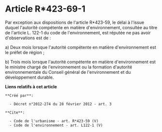 # Article R*423-69-1

Par exception aux dispositions de l'article R*423-59, le délai à l'issue duquel l'autorité compétente en matière
d'environnement, consultée au titre de l'article L. 122-1 du code de l'environnement, est réputée ne pas avoir d'observations
est de : 

a) Deux mois lorsque l'autorité compétente en matière d'environnement est le préfet de région ; 

b) Trois mois lorsque l'autorité compétente en matière d'environnement est le ministre chargé de l'environnement ou la
formation d'autorité environnementale du Conseil général de l'environnement et du développement durable.

**Liens relatifs à cet article**

	**Créé par**:

	  - Décret n°2012-274 du 28 février 2012 - art. 3

	**Cite**:

	  - Code de l'urbanisme - art. R*423-59 (V)
	  - Code de l'environnement - art. L122-1 (V)
